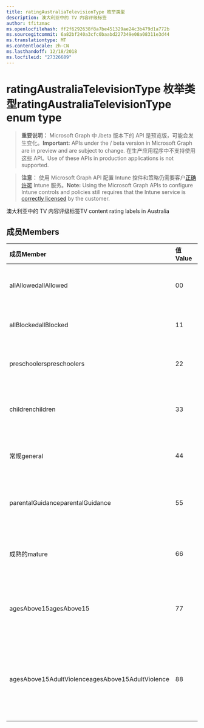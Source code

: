 ```yaml
---
title: ratingAustraliaTelevisionType 枚举类型
description: 澳大利亚中的 TV 内容评级标签
author: tfitzmac
ms.openlocfilehash: ff2f6292638f8a7be451329ae24c3b479d1a772b
ms.sourcegitcommit: 6a82bf240a3cfc0baabd227349e08a08311e3d44
ms.translationtype: MT
ms.contentlocale: zh-CN
ms.lasthandoff: 12/18/2018
ms.locfileid: "27326689"
---
```

# <a name="ratingaustraliatelevisiontype-enum-type"></a><span data-ttu-id="c8e96-103">ratingAustraliaTelevisionType 枚举类型</span><span class="sxs-lookup"><span data-stu-id="c8e96-103">ratingAustraliaTelevisionType enum type</span></span>

> <span data-ttu-id="c8e96-104">**重要说明：** Microsoft Graph 中 /beta 版本下的 API 是预览版，可能会发生变化。</span><span class="sxs-lookup"><span data-stu-id="c8e96-104">**Important:** APIs under the / beta version in Microsoft Graph are in preview and are subject to change.</span></span> <span data-ttu-id="c8e96-105">在生产应用程序中不支持使用这些 API。</span><span class="sxs-lookup"><span data-stu-id="c8e96-105">Use of these APIs in production applications is not supported.</span></span>

> <span data-ttu-id="c8e96-106">**注意：** 使用 Microsoft Graph API 配置 Intune 控件和策略仍需要客户[正确许可](https://go.microsoft.com/fwlink/?linkid=839381) Intune 服务。</span><span class="sxs-lookup"><span data-stu-id="c8e96-106">**Note:** Using the Microsoft Graph APIs to configure Intune controls and policies still requires that the Intune service is [correctly licensed](https://go.microsoft.com/fwlink/?linkid=839381) by the customer.</span></span>

<span data-ttu-id="c8e96-107">澳大利亚中的 TV 内容评级标签</span><span class="sxs-lookup"><span data-stu-id="c8e96-107">TV content rating labels in Australia</span></span>
## <a name="members"></a><span data-ttu-id="c8e96-108">成员</span><span class="sxs-lookup"><span data-stu-id="c8e96-108">Members</span></span>
|<span data-ttu-id="c8e96-109">成员</span><span class="sxs-lookup"><span data-stu-id="c8e96-109">Member</span></span>|<span data-ttu-id="c8e96-110">值</span><span class="sxs-lookup"><span data-stu-id="c8e96-110">Value</span></span>|<span data-ttu-id="c8e96-111">说明</span><span class="sxs-lookup"><span data-stu-id="c8e96-111">Description</span></span>|
|:---|:---|:---|
|<span data-ttu-id="c8e96-112">allAllowed</span><span class="sxs-lookup"><span data-stu-id="c8e96-112">allAllowed</span></span>|<span data-ttu-id="c8e96-113">0</span><span class="sxs-lookup"><span data-stu-id="c8e96-113">0</span></span>|<span data-ttu-id="c8e96-114">默认值，允许所有 TV 都显示内容</span><span class="sxs-lookup"><span data-stu-id="c8e96-114">Default value, allow all TV shows content</span></span>|
|<span data-ttu-id="c8e96-115">allBlocked</span><span class="sxs-lookup"><span data-stu-id="c8e96-115">allBlocked</span></span>|<span data-ttu-id="c8e96-116">1</span><span class="sxs-lookup"><span data-stu-id="c8e96-116">1</span></span>|<span data-ttu-id="c8e96-117">不允许任何电视显示内容</span><span class="sxs-lookup"><span data-stu-id="c8e96-117">Do not allow any TV shows content</span></span>|
|<span data-ttu-id="c8e96-118">preschoolers</span><span class="sxs-lookup"><span data-stu-id="c8e96-118">preschoolers</span></span>|<span data-ttu-id="c8e96-119">2</span><span class="sxs-lookup"><span data-stu-id="c8e96-119">2</span></span>|<span data-ttu-id="c8e96-120">P 分类供 preschoolers</span><span class="sxs-lookup"><span data-stu-id="c8e96-120">The P classification is intended for preschoolers</span></span>|
|<span data-ttu-id="c8e96-121">children</span><span class="sxs-lookup"><span data-stu-id="c8e96-121">children</span></span>|<span data-ttu-id="c8e96-122">3</span><span class="sxs-lookup"><span data-stu-id="c8e96-122">3</span></span>|<span data-ttu-id="c8e96-123">C 分类供子级下 14</span><span class="sxs-lookup"><span data-stu-id="c8e96-123">The C classification is intended for children under 14</span></span>|
|<span data-ttu-id="c8e96-124">常规</span><span class="sxs-lookup"><span data-stu-id="c8e96-124">general</span></span>|<span data-ttu-id="c8e96-125">4</span><span class="sxs-lookup"><span data-stu-id="c8e96-125">4</span></span>|<span data-ttu-id="c8e96-126">G 分类是适用于所有岁</span><span class="sxs-lookup"><span data-stu-id="c8e96-126">The G classification is suitable for all ages</span></span>|
|<span data-ttu-id="c8e96-127">parentalGuidance</span><span class="sxs-lookup"><span data-stu-id="c8e96-127">parentalGuidance</span></span>|<span data-ttu-id="c8e96-128">5</span><span class="sxs-lookup"><span data-stu-id="c8e96-128">5</span></span>|<span data-ttu-id="c8e96-129">PG 分类建议为年轻的查看者</span><span class="sxs-lookup"><span data-stu-id="c8e96-129">The PG classification is recommended for young viewers</span></span>|
|<span data-ttu-id="c8e96-130">成熟的</span><span class="sxs-lookup"><span data-stu-id="c8e96-130">mature</span></span>|<span data-ttu-id="c8e96-131">6</span><span class="sxs-lookup"><span data-stu-id="c8e96-131">6</span></span>|<span data-ttu-id="c8e96-132">M 分类建议为查看者超过 15</span><span class="sxs-lookup"><span data-stu-id="c8e96-132">The M classification is recommended for viewers over 15</span></span>|
|<span data-ttu-id="c8e96-133">agesAbove15</span><span class="sxs-lookup"><span data-stu-id="c8e96-133">agesAbove15</span></span>|<span data-ttu-id="c8e96-134">7</span><span class="sxs-lookup"><span data-stu-id="c8e96-134">7</span></span>|<span data-ttu-id="c8e96-135">MA15 + 分类不适用于查看在 15</span><span class="sxs-lookup"><span data-stu-id="c8e96-135">The MA15+ classification is not suitable for viewers under 15</span></span>|
|<span data-ttu-id="c8e96-136">agesAbove15AdultViolence</span><span class="sxs-lookup"><span data-stu-id="c8e96-136">agesAbove15AdultViolence</span></span>|<span data-ttu-id="c8e96-137">8</span><span class="sxs-lookup"><span data-stu-id="c8e96-137">8</span></span>|<span data-ttu-id="c8e96-138">AV15 + 分类不适合下 15，成人暴力特有的查看者</span><span class="sxs-lookup"><span data-stu-id="c8e96-138">The AV15+ classification is not suitable for viewers under 15, adult violence-specific</span></span>|





